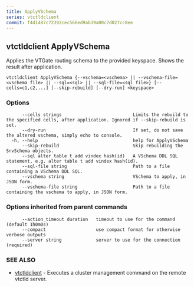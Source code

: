 ```yaml
---
title: ApplyVSchema
series: vtctldclient
commit: f4d1487c72392cec566ed9ab39a00c7d027cc8ee
---
```

## vtctldclient ApplyVSchema

Applies the VTGate routing schema to the provided keyspace. Shows the result after application.

```
vtctldclient ApplyVSchema {--vschema=<vschema> || --vschema-file=<vschema file> || --sql=<sql> || --sql-file=<sql file>} [--cells=c1,c2,...] [--skip-rebuild] [--dry-run] <keyspace>
```

### Options

```
      --cells strings                           Limits the rebuild to the specified cells, after application. Ignored if --skip-rebuild is set.
      --dry-run                                 If set, do not save the altered vschema, simply echo to console.
  -h, --help                                    help for ApplyVSchema
      --skip-rebuild                            Skip rebuilding the SrvSchema objects.
      --sql alter table t add vindex hash(id)   A VSchema DDL SQL statement, e.g. alter table t add vindex hash(id).
      --sql-file string                         Path to a file containing a VSchema DDL SQL.
      --vschema string                          VSchema to apply, in JSON form.
      --vschema-file string                     Path to a file containing the vschema to apply, in JSON form.
```

### Options inherited from parent commands

```
      --action_timeout duration   timeout to use for the command (default 1h0m0s)
      --compact                   use compact format for otherwise verbose outputs
      --server string             server to use for the connection (required)
```

### SEE ALSO

* [vtctldclient](../)	 - Executes a cluster management command on the remote vtctld server.

